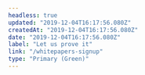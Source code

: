 ```yaml
---
headless: true
updated: "2019-12-04T16:17:56.080Z"
createdAt: "2019-12-04T16:17:56.080Z"
date: "2019-12-04T16:17:56.080Z"
label: "Let us prove it"
link: "/whitepapers-signup"
type: "Primary (Green)"
---
```

